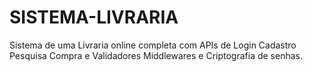 # SISTEMA-LIVRARIA
Sistema de uma Livraria online completa com APIs de Login Cadastro Pesquisa Compra e Validadores Middlewares e Criptografia de senhas.
